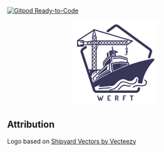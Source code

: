 [![Gitpod Ready-to-Code](https://img.shields.io/badge/Gitpod-Ready--to--Code-blue?logo=gitpod)](https://gitpod.io/#https://github.com/32leaves/werft) 

<center><img src="logo.png" width="200px"></center>

## Attribution

Logo based on [Shipyard Vectors by Vecteezy](https://www.vecteezy.com/free-vector/shipyard)